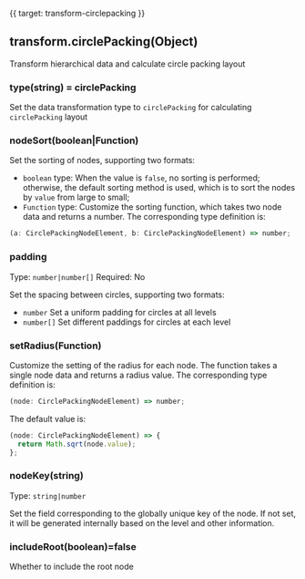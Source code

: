 {{ target: transform-circlepacking }}

## transform.circlePacking(Object)

Transform hierarchical data and calculate circle packing layout

### type(string) = circlePacking

Set the data transformation type to `circlePacking` for calculating `circlePacking` layout

### nodeSort(boolean|Function)

Set the sorting of nodes, supporting two formats:

- `boolean` type: When the value is `false`, no sorting is performed; otherwise, the default sorting method is used, which is to sort the nodes by `value` from large to small;
- `Function` type: Customize the sorting function, which takes two node data and returns a number. The corresponding type definition is:

```ts
(a: CirclePackingNodeElement, b: CirclePackingNodeElement) => number;
```

### padding

Type: `number|number[]`
Required: No

Set the spacing between circles, supporting two formats:

- `number` Set a uniform padding for circles at all levels
- `number[]` Set different paddings for circles at each level

### setRadius(Function)

Customize the setting of the radius for each node. The function takes a single node data and returns a radius value. The corresponding type definition is:

```ts
(node: CirclePackingNodeElement) => number;
```

The default value is:

```ts
(node: CirclePackingNodeElement) => {
  return Math.sqrt(node.value);
};
```

### nodeKey(string)

Type: `string|number`

Set the field corresponding to the globally unique key of the node. If not set, it will be generated internally based on the level and other information.

### includeRoot(boolean)=false

Whether to include the root node